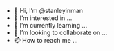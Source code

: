 - 👋 Hi, I’m @stanleyinman
- 👀 I’m interested in ...
- 🌱 I’m currently learning ...
- 💞️ I’m looking to collaborate on ...
- 📫 How to reach me ...

<!---
stanleyinman/stanleyinman is a ✨ special ✨ repository because its `README.md` (this file) appears on your GitHub profile.
You can click the Preview link to take a look at your changes.
--->
